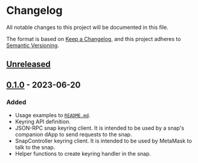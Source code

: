 # Changelog
All notable changes to this project will be documented in this file.

The format is based on [Keep a Changelog](https://keepachangelog.com/en/1.0.0/),
and this project adheres to [Semantic Versioning](https://semver.org/spec/v2.0.0.html).

## [Unreleased]

## [0.1.0] - 2023-06-20
### Added
- Usage examples to [`README.md`](./README.md).
- Keyring API definition.
- JSON-RPC snap keyring client. It is intended to be used by a snap's companion dApp to send requests to the snap.
- SnapController keyring client. It is intended to be used by MetaMask to talk to the snap.
- Helper functions to create keyring handler in the snap.

[Unreleased]: https://github.com/MetaMask/keyring-api/compare/v0.1.0...HEAD
[0.1.0]: https://github.com/MetaMask/keyring-api/releases/tag/v0.1.0
